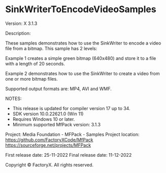 # SinkWriterToEncodeVideoSamples

Version: X 3.1.3

Description:

  These samples demonstrates how to use the SinkWriter to encode a video file from a bitmap.
  This sample has 2 levels:
  
  Example 1 creates a simple green bitmap (640x480) and store it to a file with a length of 20 seconds.
  
  Example 2 demonstrates how to use the SinkWriter to create a video from one or more bitmap files.

Supported output formats are: MP4, AVI and WMF.

NOTES:
 - This release is updated for compiler version 17 up to 34.
 - SDK version 10.0.22621.0 (Win 11)
 - Requires Windows 10 or later.
 - Minimum supported MfPack version: 3.1.3

Project: Media Foundation - MFPack - Samples
Project location: https://github.com/FactoryXCode/MfPack
                  https://sourceforge.net/projects/MFPack

First release date: 25-11-2022
Final release date: 11-12-2022

Copyright © FactoryX. All rights reserved.





